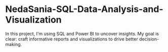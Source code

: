 # NedaSania-SQL-Data-Analysis-and-Visualization
In this project, I'm using SQL and Power BI to uncover insights. My goal is clear: craft informative reports and visualizations to drive better decision-making.

